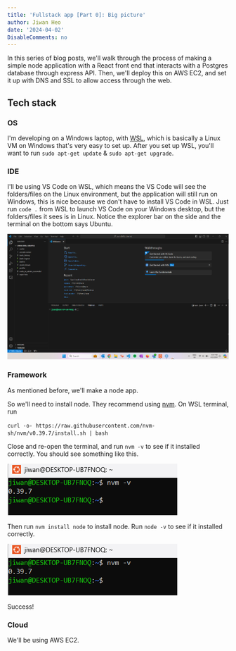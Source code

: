 ```yaml
---
title: 'Fullstack app [Part 0]: Big picture'
author: Jiwan Heo
date: '2024-04-02'
DisableComments: no
---
```


In this series of blog posts, we'll walk through the process of making a simple
node application with a React front end that interacts with a Postgres database
through express API. Then, we'll deploy this on AWS EC2, and set it up
with DNS and SSL to allow access through the web.

## Tech stack

### OS

I'm developing on a Windows laptop, with [WSL](https://ubuntu.com/desktop/wsl),
which is basically a Linux VM on Windows that's very easy to set up. After you 
set up WSL, you'll want to run `sudo apt-get update` & `sudo apt-get upgrade`.

### IDE

I'll be using VS Code on WSL, which means the VS Code will see the folders/files
on the Linux environment, but the application will still run on Windows, this is
nice because we don't have to install VS Code in WSL. Just run `code .` from WSL to launch VS Code on your Windows desktop, but the 
folders/files it sees is in Linux. Notice the explorer bar on the side and the terminal on the bottom says Ubuntu.

![](WSL-VSCode.png)

### Framework

As mentioned before, we'll make a node app.

So we'll need to install node. They recommend using 
[nvm](https://github.com/nvm-sh/nvm). On WSL terminal, run

`curl -o- https://raw.githubusercontent.com/nvm-sh/nvm/v0.39.7/install.sh | bash`

Close and re-open the terminal, and run `nvm -v` to see if it installed 
correctly. You should see something like this.

![](nvm-version.png)

Then run `nvm install node` to install node. Run `node -v` to see if it 
installed correctly.

![](nvm-version.png)

Success!

### Cloud 

We'll be using AWS EC2.


